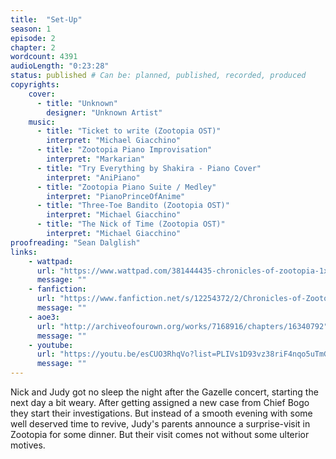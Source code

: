 ```yaml
---
title:  "Set-Up"
season: 1
episode: 2
chapter: 2
wordcount: 4391
audioLength: "0:23:28"
status: published # Can be: planned, published, recorded, produced
copyrights:
    cover:
      - title: "Unknown"
        designer: "Unknown Artist"
    music:
      - title: "Ticket to write (Zootopia OST)"
        interpret: "Michael Giacchino"
      - title: "Zootopia Piano Improvisation"
        interpret: "Markarian"
      - title: "Try Everything by Shakira - Piano Cover"
        interpret: "AniPiano"
      - title: "Zootopia Piano Suite / Medley"
        interpret: "PianoPrinceOfAnime"
      - title: "Three-Toe Bandito (Zootopia OST)"
        interpret: "Michael Giacchino"
      - title: "The Nick of Time (Zootopia OST)"
        interpret: "Michael Giacchino"
proofreading: "Sean Dalglish"
links:
    - wattpad:
      url: "https://www.wattpad.com/381444435-chronicles-of-zootopia-1x02-set-up"
      message: ""
    - fanfiction:
      url: "https://www.fanfiction.net/s/12254372/2/Chronicles-of-Zootopia"
      message: ""
    - aoe3:
      url: "http://archiveofourown.org/works/7168916/chapters/16340792"
      message: ""
    - youtube:
      url: "https://youtu.be/esCUO3RhqVo?list=PLIVs1D93vz38riF4nqo5uTmGpoU1yWeko"
      message: ""
---
```

Nick and Judy got no sleep the night after the Gazelle concert, starting the next day a bit weary. After getting assigned a new case from Chief Bogo they start their investigations. But instead of a smooth evening with some well deserved time to revive, Judy's parents announce a surprise-visit in Zootopia for some dinner. But their visit comes not without some ulterior motives.